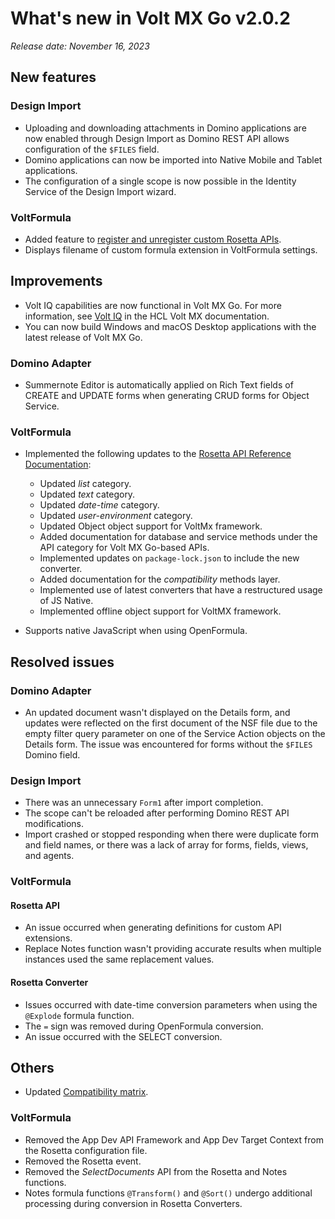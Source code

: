 # What's new in Volt MX Go v2.0.2
*Release date: November 16, 2023*

## New features

### Design Import

- Uploading and downloading attachments in Domino applications are now enabled through Design Import as Domino REST API allows configuration of the `$FILES` field.  
- Domino applications can now be imported into Native Mobile and Tablet applications. 
- The configuration of a single scope is now possible in the Identity Service of the Design Import wizard.

### VoltFormula

- Added feature to [register and unregister custom Rosetta APIs](../../howto/regunregconfig.md).
- Displays filename of custom formula extension in VoltFormula settings. 

## Improvements

- Volt IQ capabilities are now functional in Volt MX Go. For more information, see [Volt IQ](https://opensource.hcltechsw.com/volt-mx-docs/95/docs/documentation/Iris/iris_user_guide/Content/Volt_IQ.html) in the HCL Volt MX documentation.
- You can now build Windows and macOS Desktop applications with the latest release of Volt MX Go.

### Domino Adapter 

- Summernote Editor is automatically applied on Rich Text fields of CREATE and UPDATE forms when generating CRUD forms for Object Service.

### VoltFormula

- Implemented the following updates to the [Rosetta API Reference Documentation](../../javadoc/index.html):

    - Updated *list* category.
    - Updated *text* category.
    - Updated *date-time* category.
    - Updated *user-environment* category.
    - Updated Object object support for VoltMx framework.
    - Added documentation for database and service methods under the API category for Volt MX Go-based APIs.
    - Implemented updates on `package-lock.json` to include the new converter.
    - Added documentation for the *compatibility* methods layer.
    - Implemented use of latest converters that have a restructured usage of JS Native.
    - Implemented offline object support for VoltMX framework.

- Supports native JavaScript when using OpenFormula.

## Resolved issues

### Domino Adapter 

- An updated document wasn't displayed on the Details form, and updates were reflected on the first document of the NSF file due to the empty filter query parameter on one of the Service Action objects on the Details form. The issue was encountered for forms without the `$FILES` Domino field.

### Design Import

- There was an unnecessary `Form1` after import completion.
- The scope can't be reloaded after performing Domino REST API modifications.
- Import crashed or stopped responding when there were duplicate form and field names, or there was a lack of array for forms, fields, views, and agents. 

### VoltFormula

#### Rosetta API

- An issue occurred when generating definitions for custom API extensions.
- Replace Notes function wasn't providing accurate results when multiple instances used the same replacement values.

#### Rosetta Converter

- Issues occurred with date-time conversion parameters when using the `@Explode` formula function. 
- The `=` sign was removed during OpenFormula conversion. 
- An issue occurred with the SELECT conversion. <!--by addressing the statements or category before and after.-->

## Others

- Updated [Compatibility matrix](../compatibilitymatrix.md).

### VoltFormula

- Removed the App Dev API Framework and App Dev Target Context from the Rosetta configuration file.
- Removed the Rosetta event.
- Removed the *SelectDocuments* API from the Rosetta and Notes functions.
- Notes formula functions `@Transform()` and `@Sort()` undergo additional processing during conversion in Rosetta Converters.